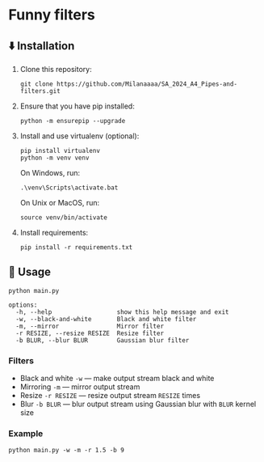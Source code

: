 # Funny filters

## ⬇️ Installation
1. Clone this repository:
    ```shell
    git clone https://github.com/Milanaaaa/SA_2024_A4_Pipes-and-filters.git
    ```
2. Ensure that you have pip installed:
    ```shell
    python -m ensurepip --upgrade
    ```
3. Install and use virtualenv (optional):
    ```shell
    pip install virtualenv
    python -m venv venv
    ```
    On Windows, run:
    ```shell
    .\venv\Scripts\activate.bat
    ```
    On Unix or MacOS, run:
    ```shell
    source venv/bin/activate
    ```
4. Install requirements:
    ```shell
    pip install -r requirements.txt
    ```

## 🚀 Usage
```shell
python main.py
```
```
options:
  -h, --help                  show this help message and exit
  -w, --black-and-white       Black and white filter
  -m, --mirror                Mirror filter
  -r RESIZE, --resize RESIZE  Resize filter
  -b BLUR, --blur BLUR        Gaussian blur filter
```

### Filters 
- Black and white `-w` — make output stream black and white
- Mirroring `-m` — mirror output stream
- Resize `-r RESIZE` — resize output stream `RESIZE` times
- Blur `-b BLUR` — blur output stream using Gaussian blur with `BLUR` kernel size

### Example
```shell
python main.py -w -m -r 1.5 -b 9
```